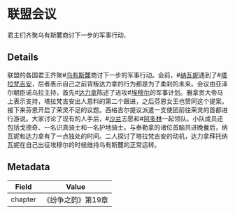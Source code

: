 # 联盟会议
君主们齐聚乌有斯麓商讨下一步的军事行动、

## Details
联盟的各国君王齐聚#[乌有斯麓](locations/urithiru)商讨下一步的军事行动。会前，#[纳瓦妮](characters/navani)遇到了#[塔拉梵吉安](characters/taravangian)，后者表示自己之前背叛达力拿的行为都是为了柔刹的未来。会议由亚泽尔朝臣诺乌拉主持，首先#[达力拿](characters/dalinar)陈述了进攻#[埃穆尔](locations/emul)的军事计划。雅拿贡大帝马上表示支持，塔拉梵吉安出人意料的第二个跟进，之后芬恩女王也赞同这个提案。接下来芬恩开启了荣灵不足的议题。西格吉尔提议派遣一支使团前往荣灵的首都进行游说。大家讨论了现有的人手后，#[沙兰](characters/shallan)志愿和#[阿多林](characters/adolin)一起领队。小队成员还包括戈德奇、一名识真骑士和一名护地骑士。与泰勒拿的诸位首脑共进晚餐后，纳瓦妮和达力拿有了一点独处的时间。二人探讨了塔拉梵吉安的动机，达力拿拜托纳瓦妮在自己出征埃穆尔的时候维持乌有斯麓的正常运转。

## Metadata
| Field | Value |
| ----- | ----- |
| chapter | 《纷争之韵》第19章 |
